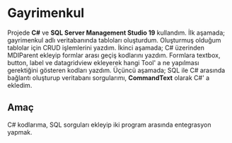 # Gayrimenkul
Projede **C#** ve **SQL Server Management Studio 19** kullandım. 
İlk aşamada; gayrimenkul adlı veritabanında tabloları oluşturdum.  Oluşturmuş olduğum tablolar için CRUD işlemlerini yazdım.
İkinci aşamada; C# üzerinden MDIParent ekleyip formlar arası geçiş kodlarını yazdım. Formlara textbox, button, label ve datagridview ekleyerek hangi Tool' a ne yapılması gerektiğini gösteren kodları yazdım.
Üçüncü aşamada; SQL ile C# arasında bağlantı oluşturup veritabanı sorgularımı, **CommandText** olarak C#' a ekledim.

<h2 align="left">Amaç</h2>
C# kodlarıma, SQL sorguları ekleyip iki program arasında entegrasyon yapmak.

